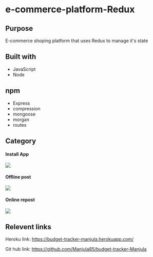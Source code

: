 # e-commerce-platform-Redux

## Purpose
E-commerce shoping platform that uses Redux to manage it's state

## Built with
* JavaScript
* Node

## npm 
* Express
* compression
* mongoose
* morgan
* routes

## Category

#### Install App
![](/public/images/appInstall.PNG)

#### Offline post
![](/public/images/offlinePost.PNG)

#### Online repost
![](/public/images/onlineRepost.PNG)

## Relevent links
Heroku link: https://budget-tracker-manjula.herokuapp.com/

Git hub link: https://github.com/Manjula85/budget-tracker-Manjula
